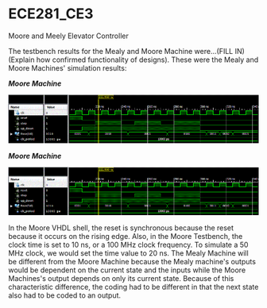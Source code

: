 ECE281_CE3
==========

Moore and Meely Elevator Controller

The testbench results for the Mealy and Moore Machine were...(FILL IN) (Explain how confirmed functionality of designs). These were the Mealy and Moore Machines' simulation results:


__*Moore Machine*__


![](https://github.com/dustyweisner/ECE281_CE3/blob/master/Full_Moores_Waveform.GIF?raw=true)


__*Moore Machine*__


![](https://github.com/dustyweisner/ECE281_CE3/blob/master/Full_Moores_Waveform.GIF?raw=true)



In the Moore VHDL shell, the reset is synchronous because the reset because it occurs on the rising edge. Also, in the Moore Testbench, the clock time is set to 10 ns, or a 100 MHz clock frequency. To simulate a 50 MHz clock, we would set the time value to 20 ns. The Mealy Machine will be different from the Moore Machine because the Mealy machine's outputs would be dependent on the current state and the inputs while the Moore Machines's output depends on only its current state. Because of this characteristic difference, the coding had to be different in that the next state also had to be coded to an output.

